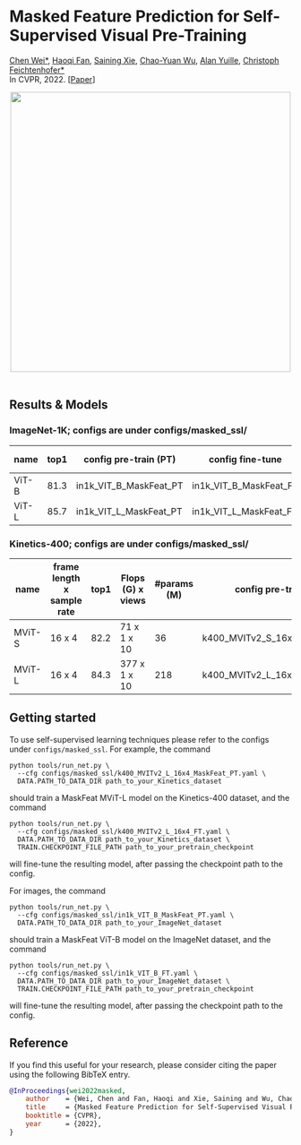 # Masked Feature Prediction for Self-Supervised Visual Pre-Training
[Chen Wei*](https://weichen582.github.io/), [Haoqi Fan](https://haoqifan.github.io/), [Saining Xie](https://www.sainingxie.com/), [Chao-Yuan Wu](https://chaoyuan.org/), [Alan Yuille](https://www.cs.jhu.edu/~ayuille/), [Christoph Feichtenhofer*](http://feichtenhofer.github.io/)
<br/>
In CVPR, 2022. [[Paper](https://arxiv.org/abs/2112.09133)]
<br/>
<div align="center">
  <img src="http://feichtenhofer.github.io/pubs/maskfeat_concept.png" width="500px">
</div>
<br/>

## Results & Models

### **ImageNet-1K**; configs are under configs/masked_ssl/


| name | top1 |  config pre-train (PT) | config fine-tune | model PT |
| ------------- | ------------- | ------------- | ------------- | ------------- |
| ViT-B | 81.3 |  in1k_VIT_B_MaskFeat_PT | in1k_VIT_B_MaskFeat_FT | [`link`](https://dl.fbaipublicfiles.com/pyslowfast/masked_models/in1k_VIT_B_MaskFeat_PT_epoch_01600.pyth) |
| ViT-L | 85.7 |  in1k_VIT_L_MaskFeat_PT | in1k_VIT_L_MaskFeat_FT | [`link`](https://dl.fbaipublicfiles.com/pyslowfast/masked_models/in1k_VIT_L_MaskFeat_PT_epoch_01600.pyth) |



### **Kinetics-400**; configs are under configs/masked_ssl/


| name | frame length x sample rate | top1 |  Flops (G) x views | #params (M) |   config pre-train (PT) | config fine-tune | model PT |
| ------------- | ------------- | ------------- | ------------- | ------------- | ------------- | ------------- | ------------- |
| MViT-S | 16 x 4 | 82.2 | 71 x 1 x 10 | 36 |  k400_MVITv2_S_16x4_MaskFeat_PT | k400_MVITv2_S_16x4_FT | [`link`](https://dl.fbaipublicfiles.com/pyslowfast/masked_models/k400_MVIT_S_MaskFeat_PT_epoch_00300.pyth) |
| MViT-L | 16 x 4 | 84.3 | 377 x 1 x 10 | 218 |  k400_MVITv2_L_16x4_MaskFeat_PT | k400_MVITv2_L_16x4_FT | [`link`](https://dl.fbaipublicfiles.com/pyslowfast/masked_models/k400_MVIT_L_MaskFeat_PT_epoch_00800.pyth) |



## Getting started
To use self-supervised learning techniques please refer to the configs under `configs/masked_ssl`. For example, the command

```
python tools/run_net.py \
  --cfg configs/masked_ssl/k400_MVITv2_L_16x4_MaskFeat_PT.yaml \
  DATA.PATH_TO_DATA_DIR path_to_your_Kinetics_dataset
```

should train a MaskFeat MViT-L model on the Kinetics-400 dataset, and the command

```
python tools/run_net.py \
  --cfg configs/masked_ssl/k400_MVITv2_L_16x4_FT.yaml \
  DATA.PATH_TO_DATA_DIR path_to_your_Kinetics_dataset \
  TRAIN.CHECKPOINT_FILE_PATH path_to_your_pretrain_checkpoint
```

will fine-tune the resulting model, after passing the checkpoint path to the config.

For images, the command

```
python tools/run_net.py \
  --cfg configs/masked_ssl/in1k_VIT_B_MaskFeat_PT.yaml \
  DATA.PATH_TO_DATA_DIR path_to_your_ImageNet_dataset
```

should train a MaskFeat ViT-B model on the ImageNet dataset, and the command

```
python tools/run_net.py \
  --cfg configs/masked_ssl/in1k_VIT_B_FT.yaml \
  DATA.PATH_TO_DATA_DIR path_to_your_ImageNet_dataset \
  TRAIN.CHECKPOINT_FILE_PATH path_to_your_pretrain_checkpoint
```

will fine-tune the resulting model, after passing the checkpoint path to the config.

## Reference
If you find this useful for your research, please consider citing the paper using the following BibTeX entry.
```BibTeX
@InProceedings{wei2022masked,
    author    = {Wei, Chen and Fan, Haoqi and Xie, Saining and Wu, Chao-Yuan and Yuille, Alan and Feichtenhofer, Christoph},
    title     = {Masked Feature Prediction for Self-Supervised Visual Pre-Training},
    booktitle = {CVPR},
    year      = {2022},
}
```
